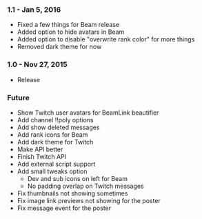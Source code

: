 ### 1.1 - Jan 5, 2016
- Fixed a few things for Beam release
- Added option to hide avatars in Beam
- Added option to disable "overwrite rank color" for more things
- Removed dark theme for now

### 1.0 - Nov 27, 2015
- Release

### Future
- Show Twitch user avatars for BeamLink beautifier
- Add channel !!poly options
- Add show deleted messages
- Add rank icons for Beam
- Add dark theme for Twitch
- Make API better
- Finish Twitch API
- Add external script support
- Add small tweaks option
	- Dev and sub icons on left for Beam
	- No padding overlap on Twitch messages
- Fix thumbnails not showing sometimes
- Fix image link previews not showing for the poster
- Fix message event for the poster
